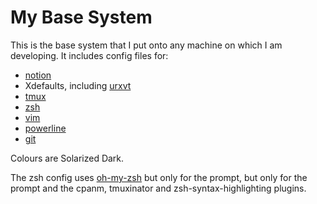 # My Base System

This is the base system that I put onto any machine on which I am developing.
It includes config files for:

* [notion](http://notion.sourceforge.net/)
* Xdefaults, including [urxvt](http://software.schmorp.de/pkg/rxvt-unicode)
* [tmux](http://tmux.sourceforge.net/)
* [zsh](http://www.zsh.org/)
* [vim](http://www.vim.org/)
* [powerline](https://github.com/Lokaltog/powerline)
* [git](http://www.git-scm.com/)

Colours are Solarized Dark.

The zsh config uses [oh-my-zsh](https://github.com/robbyrussell/oh-my-zsh) but
only for the prompt, but only for the prompt and the cpanm, tmuxinator and
zsh-syntax-highlighting plugins.
